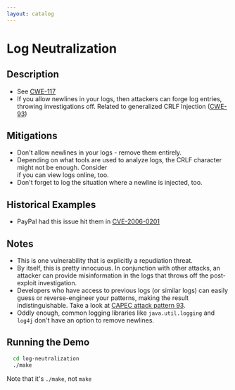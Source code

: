 ```yaml
---
layout: catalog
---
```


Log Neutralization
==================

Description
-----------

* See [CWE-117](http://cwe.mitre.org/data/definitions/117.html)
* If you allow newlines in your logs, then attackers can forge log entries, throwing investigations off. Related to generalized CRLF Injection ([CWE-93](http://cwe.mitre.org/data/definitions/93.html)) 

Mitigations
-----------
* Don't allow newlines in your logs - remove them entirely.
* Depending on what tools are used to analyze logs, the CRLF character might not be enough. Consider <br> if you can view logs online, too.
* Don't forget to log the situation where a newline is injected, too.

Historical Examples
-------------------
* PayPal had this issue hit them in [CVE-2006-0201](http://cve.mitre.org/cgi-bin/cvename.cgi?name=CVE-2006-0201) 
 
Notes
-----
* This is one vulnerability that is explicitly a repudiation threat.
* By itself, this is pretty innocuous. In conjunction with other attacks, an attacker can provide misinformation in the logs that throws off the post-exploit investigation.
* Developers who have access to previous logs (or similar logs) can easily guess or reverse-engineer your patterns, making the result indistinguishable. Take a look at [CAPEC attack pattern 93](http://capec.mitre.org/data/definitions/93.html).
* Oddly enough, common logging libraries like `java.util.logging` and `log4j` don't have an option to remove newlines.
 

Running the Demo
----------------
```sh
  cd log-neutralization
  ./make
```
Note that it's `./make`, not `make`
